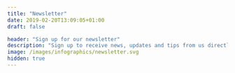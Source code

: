 ```yaml
---
title: "Newsletter"
date: 2019-02-20T13:09:05+01:00
draft: false

header: "Sign up for our newsletter"
description: "Sign up to receive news, updates and tips from us directly to your inbox"
image: /images/infographics/newsletter.svg
hidden: true
---
```


<script charset="utf-8" type="text/javascript" src="//js.hsforms.net/forms/shell.js"></script> 

<script> 

  hbspt.forms.create({ 

portalId: "4304957", 

formId: "506acf1b-d291-445a-892e-986cbe5d21a4" 

}); 

</script> 